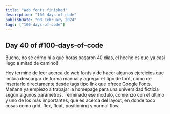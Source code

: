 ```yaml
---
title: "Web fonts finished"
description: "100-days-of-code"
publishDate: "08 February 2024"
tags: ["100-days-of-code"]
---
```


## Day 40 of #100-days-of-code

Bueno, no sé cómo ni a qué horas pasaron 40 días, el hecho es que ya casi llego a mitad de camino!!

Hoy terminé de leer acerca de web fonts y de hacer algunos ejercicios que incluía descargar de forma manual y agregar el tipo de font, como de insertarlo directamente desde tags tipo link que ofrece Google Fonts. Mañana ya empiezo a trabajar la homepage para una universidad ficticia según algunos parámetros. Terminado ese modulo, comienzo con el último y uno de los más importantes, que es acerca del layout, en donde toco cosas como grid, flex, float, positioning y normal flow.
